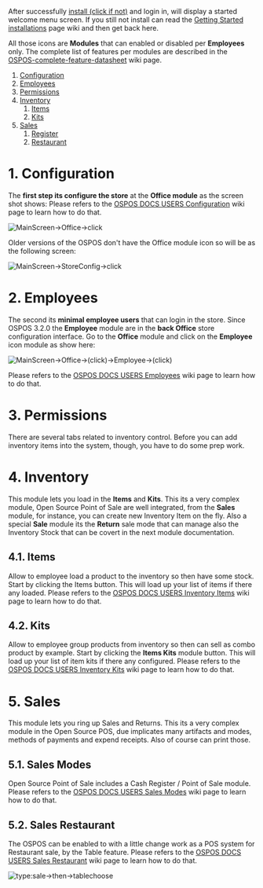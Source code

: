 After successfully [install (click if not)](DOCS-USERS-Getting-Started-installations) and login in, will display a started welcome menu screen. If you still not install can read the [Getting Started installations](DOCS-USERS-Getting-Started-installations) page wiki and then get back here.

All those icons are **Modules** that can enabled or disabled per **Employees** only. The complete list of features per modules are described in the [OSPOS-complete-feature-datasheet](OSPOS-complete-feature-datasheet#complete-list-of-features) wiki page.
1. [Configuration](#1-configuration)
2. [Employees](#2-employees)
3. [Permissions](#3-permissions)
4. [Inventory](#4-inventory)
   1. [Items](#41-items)
   2. [Kits](#42-kits)
5. [Sales](#5-sales)
   1. [Register](#51-sales-normal)
   2. [Restaurant](#52-sales-restaurant)

# 1. Configuration

The **first step its configure the store** at the **Office module** as the screen shot shows:
Please refers to the [OSPOS DOCS USERS Configuration](DOCS-USERS-Configuration) wiki page to learn how to do that.

![MainScreen->Office->click](https://gitlab.com/webvnz/osposos/raw/master/debianOspos/screenshot-ospos-docs-1-startingmenu.png)

Older versions of the OSPOS don't have the Office module icon so will be as the following screen:

![MainScreen->StoreConfig->click](http://www.opensourceposguide.com/sites/default/files/configuration-new/welcome.jpg)

# 2. Employees

The second its **minimal employee users** that can login in the store. Since OSPOS 3.2.0 the **Employee** module are in the **back Office** store configuration interface. Go to the **Office** module and click on the **Employee** icon module as show here:

![MainScreen->Office->(click)->Employee->(click)](http://www.opensourceposguide.com/sites/default/files/employees-new/employees-tab.jpg)

Please refers to the [OSPOS DOCS USERS Employees](DOCS-USERS-Employees) wiki page to learn how to do that.

# 3. Permissions

There are several tabs related to inventory control.  Before you can add inventory items into the system, though, you have to do some prep work.

# 4. Inventory

This module lets you load in the **Items** and **Kits**. This its a very complex module, Open Source Point of Sale are well integrated, from the **Sales** module, for instance, you can create new Inventory Item on the fly. Also a special **Sale** module its the **Return** sale mode that can manage also the Inventory Stock that can be covert in the next module documentation.

## 4.1. Items

Allow to employee load a product to the inventory so then have some stock. Start by clicking the Items button. This will load up your list of items if there any loaded. Please refers to the [OSPOS DOCS USERS Inventory Items](DOCS-USERS-Inventory-Items) wiki page to learn how to do that.

## 4.2. Kits

Allow to employee group products from inventory so then can sell as combo product by example. Start by clicking the **Items Kits** module button. This will load up your list of item kits if there any configured. Please refers to the [OSPOS DOCS USERS Inventory Kits](DOCS-USERS-Inventory-Kits) wiki page to learn how to do that.

# 5. Sales

This module lets you ring up Sales and Returns. This its a very complex module in the Open Source POS, due implicates many artifacts and modes, methods of payments and expend receipts. Also of course can print those.

## 5.1. Sales Modes

Open Source Point of Sale includes a Cash Register / Point of Sale module. Please refers to the [OSPOS DOCS USERS Sales Modes](DOCS-USERS-Sales-Modes) wiki page to learn how to do that.

## 5.2. Sales Restaurant

The OSPOS can be enabled to with a little change work as a POS system for Restaurant sale, by the Table feature. Please refers to the [OSPOS DOCS USERS Sales Restaurant](DOCS-USERS-Sales-Restaurant) wiki page to learn how to do that.

![type:sale->then->tablechoose](https://user-images.githubusercontent.com/38166071/38460567-fa9a8bfa-3a92-11e8-968f-b08ce70851e6.gif)

